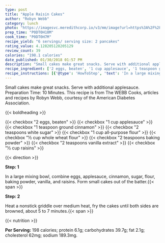 ```yaml
---
type: post
title: "Apple Raisin Cakes"
author: "Robyn Webb"
category: lunch
photo: "https://imagesvc.meredithcorp.io/v3/mm/image?url=https%3A%2F%2Fimages.media-allrecipes.com%2Fuserphotos%2F71423.jpg"
prep_time: "P0DT0H10M"
cook_time: "P0DT0H7M"
recipe_yield: "6 servings/ serving size: 2 pancakes"
rating_value: 4.128205128205129
review_count: 39
calories: "198.1 calories"
date_published: 01/30/2018 01:57 PM
description: "Small cakes make great snacks. Serve with additional applesauce. Preparation Time: 10 Minutes. This recipe is from The WEBB Cooks, articles and recipes by Robyn Webb, courtesy of the American Diabetes Association."
recipe_ingredient: ['2 eggs, beaten', '1 cup applesauce', '1 teaspoon ground cinnamon', '2 teaspoons white sugar', '1 cup all-purpose flour', '½ cup whole wheat flour', '2 teaspoons baking powder', '2 teaspoons vanilla extract', '½ cup raisins']
recipe_instructions: [{'@type': 'HowToStep', 'text': 'In a large mixing bowl, combine eggs, applesauce, cinnamon, sugar, flour, baking powder, vanilla, and raisins. Form small cakes out of the batter.\n'}, {'@type': 'HowToStep', 'text': 'Heat a nonstick griddle over medium heat, fry the cakes until both sides are browned, about 5 to 7 minutes.\n'}]
---
```


Small cakes make great snacks. Serve with additional applesauce. Preparation Time: 10 Minutes. This recipe is from The WEBB Cooks, articles and recipes by Robyn Webb, courtesy of the American Diabetes Association. 

{{< boldheading >}}

{{< checkbox "2  eggs, beaten" >}}
{{< checkbox "1 cup applesauce" >}}
{{< checkbox "1 teaspoon ground cinnamon" >}}
{{< checkbox "2 teaspoons white sugar" >}}
{{< checkbox "1 cup all-purpose flour" >}}
{{< checkbox "½ cup whole wheat flour" >}}
{{< checkbox "2 teaspoons baking powder" >}}
{{< checkbox "2 teaspoons vanilla extract" >}}
{{< checkbox "½ cup raisins" >}}


{{< direction >}}

**Step: 1**

In a large mixing bowl, combine eggs, applesauce, cinnamon, sugar, flour, baking powder, vanilla, and raisins. Form small cakes out of the batter.{{< span >}}

**Step: 2**

Heat a nonstick griddle over medium heat, fry the cakes until both sides are browned, about 5 to 7 minutes.{{< span >}}

{{< nutrition >}}

**Per Serving:** 198 calories; protein 6.1g; carbohydrates 39.7g; fat 2.1g; cholesterol 62mg; sodium 189.3mg.